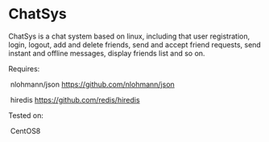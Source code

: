 # ChatSys

ChatSys is a chat system based on linux, including that user registration, login, logout, add and delete friends, send and accept friend requests, send instant and offline messages, display friends list and so on.



Requires:

​	nlohmann/json  <https://github.com/nlohmann/json>

​	hiredis https://github.com/redis/hiredis



Tested on:

​	CentOS8

